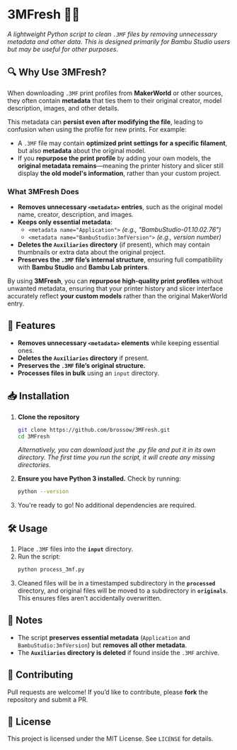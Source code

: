 # 3MFresh 🧼✨
*A lightweight Python script to clean `.3MF` files by removing unnecessary metadata and other data. This is designed primarily for Bambu Studio users but may be useful for other purposes.*

## 🔍 Why Use 3MFresh?
When downloading `.3MF` print profiles from **MakerWorld** or other sources, they often contain **metadata** that ties them to their original creator, model description, images, and other details.

This metadata can **persist even after modifying the file**, leading to confusion when using the profile for new prints. For example:
- A `.3MF` file may contain **optimized print settings for a specific filament**, but also **metadata** about the original model.
- If you **repurpose the print profile** by adding your own models, the **original metadata remains**—meaning the printer history and slicer still display **the old model's information**, rather than your custom project.

### **What 3MFresh Does**
- **Removes unnecessary `<metadata>` entries**, such as the original model name, creator, description, and images.
- **Keeps only essential metadata**:
  - `<metadata name="Application">` *(e.g., "BambuStudio-01.10.02.76")*
  - `<metadata name="BambuStudio:3mfVersion">` *(e.g., version number)*
- **Deletes the `Auxiliaries` directory** (if present), which may contain thumbnails or extra data about the original project.
- **Preserves the `.3MF` file’s internal structure**, ensuring full compatibility with **Bambu Studio** and **Bambu Lab printers**.

By using **3MFresh**, you can **repurpose high-quality print profiles** without unwanted metadata, ensuring that your printer history and slicer interface accurately reflect **your custom models** rather than the original MakerWorld entry.

## 🚀 Features
- **Removes unnecessary `<metadata>` elements** while keeping essential ones.
- **Deletes the `Auxiliaries` directory** if present.
- **Preserves the `.3MF` file’s original structure.**
- **Processes files in bulk** using an `input` directory.

## 📥 Installation
1. **Clone the repository**
   ```bash
   git clone https://github.com/brossow/3MFresh.git
   cd 3MFresh
   ```
   *Alternatively, you can download just the .py file and put it in its own directory. The first time you run the script, it will create any missing directories.*

2. **Ensure you have Python 3 installed.**
   Check by running:
   ```bash
   python --version
   ```

3. You're ready to go! No additional dependencies are required.

## 🛠 Usage
1. Place `.3MF` files into the **`input`** directory.
2. Run the script:
   ```bash
   python process_3mf.py
   ```
3. Cleaned files will be in a timestamped subdirectory in the **`processed`** directory, and original files will be moved to a subdirectory in **`originals`**. This ensures files aren't accidentally overwritten.

## 📌 Notes
- The script **preserves essential metadata** (`Application` and `BambuStudio:3mfVersion`) but **removes all other metadata**.
- The **`Auxiliaries` directory is deleted** if found inside the `.3MF` archive.

## 🤝 Contributing
Pull requests are welcome! If you’d like to contribute, please **fork** the repository and submit a PR.

## 📝 License
This project is licensed under the MIT License. See `LICENSE` for details.